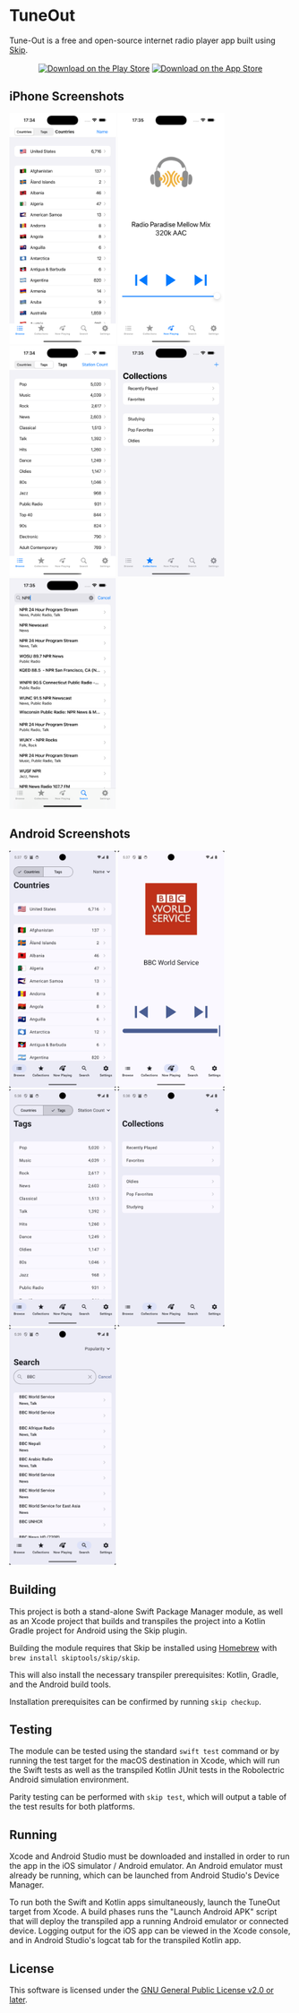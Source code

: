 # TuneOut

Tune-Out is a free and open-source internet radio player app
built using [Skip](https://skip.tools).

<div align="center">
  <a href="https://play.google.com/store/apps/details?id=org.appfair.app.Tune_Out" style="display: inline-block;"><img src="https://upload.wikimedia.org/wikipedia/commons/thumb/7/78/Google_Play_Store_badge_EN.svg/2560px-Google_Play_Store_badge_EN.svg.png" alt="Download on the Play Store" style="height: 60px; vertical-align: middle; object-fit: contain;" /></a>
  <a href="https://apps.apple.com/us/app/tune-out/id1639901758" style="display: inline-block;"><img src="https://toolbox.marketingtools.apple.com/api/v2/badges/download-on-the-app-store/black/en-us" alt="Download on the App Store" style="height: 60px; vertical-align: middle; object-fit: contain;" /></a>
</div>

## iPhone Screenshots

<img src="Darwin/fastlane/screenshots/en-US/1_en-US.png" width="190" /> <img src="Darwin/fastlane/screenshots/en-US/2_en-US.png" width="190" /> <img src="Darwin/fastlane/screenshots/en-US/3_en-US.png" width="190" /> <img src="Darwin/fastlane/screenshots/en-US/4_en-US.png" width="190" /> <img src="Darwin/fastlane/screenshots/en-US/5_en-US.png" width="190" />


## Android Screenshots

<img src="Android/fastlane/metadata/android/en-US/images/phoneScreenshots/1_en-US.png" width="190" /> <img src="Android/fastlane/metadata/android/en-US/images/phoneScreenshots/2_en-US.png" width="190" /> <img src="Android/fastlane/metadata/android/en-US/images/phoneScreenshots/3_en-US.png" width="190" /> <img src="Android/fastlane/metadata/android/en-US/images/phoneScreenshots/4_en-US.png" width="190" /> <img src="Android/fastlane/metadata/android/en-US/images/phoneScreenshots/5_en-US.png" width="190" />



## Building

This project is both a stand-alone Swift Package Manager module,
as well as an Xcode project that builds and transpiles the project
into a Kotlin Gradle project for Android using the Skip plugin.

Building the module requires that Skip be installed using
[Homebrew](https://brew.sh) with `brew install skiptools/skip/skip`.

This will also install the necessary transpiler prerequisites:
Kotlin, Gradle, and the Android build tools.

Installation prerequisites can be confirmed by running `skip checkup`.

## Testing

The module can be tested using the standard `swift test` command
or by running the test target for the macOS destination in Xcode,
which will run the Swift tests as well as the transpiled
Kotlin JUnit tests in the Robolectric Android simulation environment.

Parity testing can be performed with `skip test`,
which will output a table of the test results for both platforms.

## Running

Xcode and Android Studio must be downloaded and installed in order to
run the app in the iOS simulator / Android emulator.
An Android emulator must already be running, which can be launched from
Android Studio's Device Manager.

To run both the Swift and Kotlin apps simultaneously,
launch the TuneOut target from Xcode.
A build phases runs the "Launch Android APK" script that
will deploy the transpiled app a running Android emulator or connected device.
Logging output for the iOS app can be viewed in the Xcode console, and in
Android Studio's logcat tab for the transpiled Kotlin app.

## License

This software is licensed under the [GNU General Public License v2.0 or later](https://spdx.org/licenses/GPL-2.0-or-later.html).
